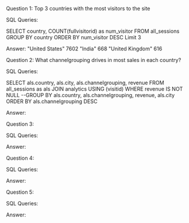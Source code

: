 Question 1: Top 3 countries with the most visitors to the site

SQL Queries:

SELECT 
	country,
	COUNT(fullvisitorid) as num_visitor
FROM all_sessions
GROUP BY country
ORDER BY num_visitor DESC
Limit 3


Answer: 
"United States" 	7602
"India"         	668
"United Kingdom"	616



Question 2: What channelgrouping drives in most sales in each country?

SQL Queries:

SELECT
	als.country,
	als.city,
	als.channelgrouping,
	revenue
FROM all_sessions as als
JOIN analytics
USING (visitid)
WHERE revenue IS NOT NULL
--GROUP BY als.country, als.channelgrouping, revenue, als.city
ORDER BY als.channelgrouping DESC

Answer:



Question 3: 

SQL Queries:

Answer:



Question 4: 

SQL Queries:

Answer:



Question 5: 

SQL Queries:

Answer:
